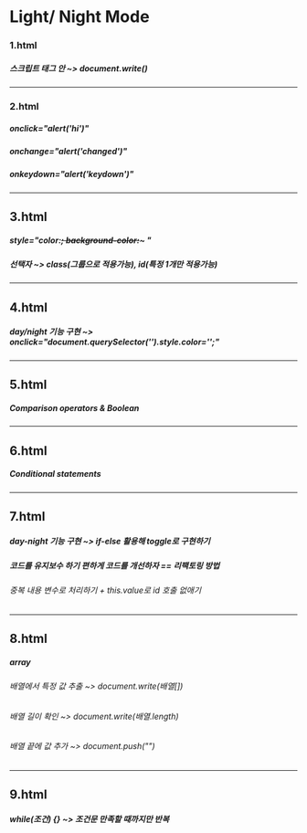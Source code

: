 # Light/ Night Mode

### 1.html

##### 스크립트 태그 안 ~> document.write()

---

### 2.html

##### onclick="alert('hi')"

##### onchange="alert('changed')"

##### onkeydown="alert('keydown')"

---

## 3.html

##### style="color:~~; background-color:~~~ "

##### 선택자 ~> class(그룹으로 적용가능), id(특정 1개만 적용가능)

---

## 4.html

##### day/night 기능 구현 ~> onclick="document.querySelector('').style.color='';"

---

## 5.html

##### Comparison operators & Boolean

---

## 6.html

##### Conditional statements

---

## 7.html

##### day-night 기능 구현 ~> if-else 활용해 toggle로 구현하기

##### 코드를 유지보수 하기 편하게 코드를 개선하자 == 리팩토링 방법

###### 중복 내용 변수로 처리하기 + this.value로 id 호출 없애기

---

## 8.html

##### array

###### 배열에서 특정 값 추출 ~> document.write(배열[])

###### 배열 길이 확인 ~> document.write(배열.length)

###### 배열 끝에 값 추가 ~> document.push("")

---

## 9.html

##### while(조건) {} ~> 조건문 만족할 때까지만 반복
